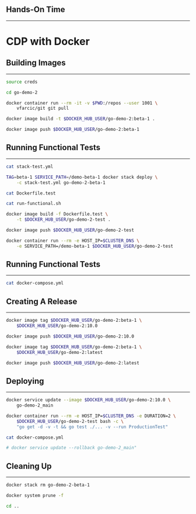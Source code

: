 ## Hands-On Time

---

# CDP with Docker


## Building Images

---

```bash
source creds

cd go-demo-2

docker container run --rm -it -v $PWD:/repos --user 1001 \
    vfarcic/git git pull

docker image build -t $DOCKER_HUB_USER/go-demo-2:beta-1 .

docker image push $DOCKER_HUB_USER/go-demo-2:beta-1
```


## Running Functional Tests

---

```bash
cat stack-test.yml

TAG=beta-1 SERVICE_PATH=/demo-beta-1 docker stack deploy \
    -c stack-test.yml go-demo-2-beta-1

cat Dockerfile.test

cat run-functional.sh

docker image build -f Dockerfile.test \
    -t $DOCKER_HUB_USER/go-demo-2-test .

docker image push $DOCKER_HUB_USER/go-demo-2-test

docker container run --rm -e HOST_IP=$CLUSTER_DNS \
    -e SERVICE_PATH=/demo-beta-1 $DOCKER_HUB_USER/go-demo-2-test
```


## Running Functional Tests

---

```bash
cat docker-compose.yml
```


## Creating A Release

---

```bash
docker image tag $DOCKER_HUB_USER/go-demo-2:beta-1 \
    $DOCKER_HUB_USER/go-demo-2:10.0

docker image push $DOCKER_HUB_USER/go-demo-2:10.0

docker image tag $DOCKER_HUB_USER/go-demo-2:beta-1 \
    $DOCKER_HUB_USER/go-demo-2:latest

docker image push $DOCKER_HUB_USER/go-demo-2:latest
```


## Deploying

---

```bash
docker service update --image $DOCKER_HUB_USER/go-demo-2:10.0 \
    go-demo-2_main

docker container run --rm -e HOST_IP=$CLUSTER_DNS -e DURATION=2 \
    $DOCKER_HUB_USER/go-demo-2-test bash -c \
    "go get -d -v -t && go test ./... -v --run ProductionTest"

cat docker-compose.yml

# docker service update --rollback go-demo-2_main"
```


## Cleaning Up

---

```bash
docker stack rm go-demo-2-beta-1

docker system prune -f

cd ..
```
